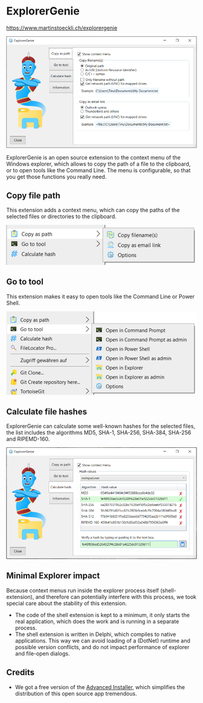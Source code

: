 # ExplorerGenie

https://www.martinstoeckli.ch/explorergenie

![Icon](screenshots/explorergenie_options_copy.png)

ExplorerGenie is an open source extension to the context menu of the Windows explorer, which allows to copy the path of a file to the clipboard, or to open tools like the Command Line. The menu is configurable, so that you get those functions you really need.

## Copy file path

This extension adds a context menu, which can copy the paths of the selected files or directories to the clipboard.

![ContextMenuCopy](screenshots/explorergenie_menu_copy.png)

## Go to tool

This extension makes it easy to open tools like the Command Line or Power Shell.

![ContextMenuGoto](screenshots/explorergenie_menu_goto.png)


## Calculate file hashes

ExplorerGenie can calculate some well-known hashes for the selected files, the list includes the algorithms MD5, SHA-1, SHA-256, SHA-384, SHA-256 and RIPEMD-160.

![OptionsHash](screenshots/explorergenie_options_hash.png)



## Minimal Explorer impact

Because context menus run inside the explorer process itself (shell-extension), and therefore can potentially interfere with this process, we took special care about the stability of this extension.

- The code of the shell extension is kept to a minimum, it only starts the real application, which does the work and is running in a separate process.
- The shell extension is written in Delphi, which compiles to native applications. This way we can avoid loading of a (DotNet) runtime and possible version conflicts, and do not impact performance of explorer and file-open dialogs.

## Credits

* We got a free version of the [Advanced Installer](https://www.advancedinstaller.com), which simplifies the distribution of this open source app tremendous.
